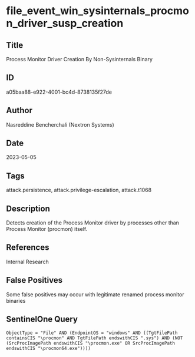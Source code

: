 # file_event_win_sysinternals_procmon_driver_susp_creation

## Title
Process Monitor Driver Creation By Non-Sysinternals Binary

## ID
a05baa88-e922-4001-bc4d-8738135f27de

## Author
Nasreddine Bencherchali (Nextron Systems)

## Date
2023-05-05

## Tags
attack.persistence, attack.privilege-escalation, attack.t1068

## Description
Detects creation of the Process Monitor driver by processes other than Process Monitor (procmon) itself.

## References
Internal Research

## False Positives
Some false positives may occur with legitimate renamed process monitor binaries

## SentinelOne Query
```
ObjectType = "File" AND (EndpointOS = "windows" AND ((TgtFilePath containsCIS "\procmon" AND TgtFilePath endswithCIS ".sys") AND (NOT (SrcProcImagePath endswithCIS "\procmon.exe" OR SrcProcImagePath endswithCIS "\procmon64.exe"))))

```